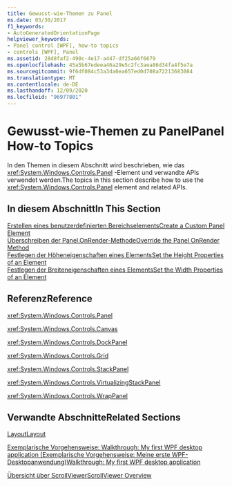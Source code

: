 ```yaml
---
title: Gewusst-wie-Themen zu Panel
ms.date: 03/30/2017
f1_keywords:
- AutoGeneratedOrientationPage
helpviewer_keywords:
- Panel control [WPF], how-to topics
- controls [WPF], Panel
ms.assetid: 28d8faf2-490c-4e17-a447-df25a66f6679
ms.openlocfilehash: 45a5b67edeea46a29e5c2fc3aea86d34fa4f5e7a
ms.sourcegitcommit: 9f6df084c53a3da0ea657ed0d708a72213683084
ms.translationtype: MT
ms.contentlocale: de-DE
ms.lasthandoff: 12/09/2020
ms.locfileid: "96977801"
---
```

# <a name="panel-how-to-topics"></a><span data-ttu-id="0b258-102">Gewusst-wie-Themen zu Panel</span><span class="sxs-lookup"><span data-stu-id="0b258-102">Panel How-to Topics</span></span>
<span data-ttu-id="0b258-103">In den Themen in diesem Abschnitt wird beschrieben, wie das <xref:System.Windows.Controls.Panel> -Element und verwandte APIs verwendet werden.</span><span class="sxs-lookup"><span data-stu-id="0b258-103">The topics in this section describe how to use the <xref:System.Windows.Controls.Panel> element and related APIs.</span></span>  
  
## <a name="in-this-section"></a><span data-ttu-id="0b258-104">In diesem Abschnitt</span><span class="sxs-lookup"><span data-stu-id="0b258-104">In This Section</span></span>  
 [<span data-ttu-id="0b258-105">Erstellen eines benutzerdefinierten Bereichselements</span><span class="sxs-lookup"><span data-stu-id="0b258-105">Create a Custom Panel Element</span></span>](how-to-create-a-custom-panel-element.md)  
 [<span data-ttu-id="0b258-106">Überschreiben der Panel.OnRender-Methode</span><span class="sxs-lookup"><span data-stu-id="0b258-106">Override the Panel OnRender Method</span></span>](how-to-override-the-panel-onrender-method.md)  
 [<span data-ttu-id="0b258-107">Festlegen der Höheneigenschaften eines Elements</span><span class="sxs-lookup"><span data-stu-id="0b258-107">Set the Height Properties of an Element</span></span>](how-to-set-the-height-properties-of-an-element.md)  
 [<span data-ttu-id="0b258-108">Festlegen der Breiteneigenschaften eines Elements</span><span class="sxs-lookup"><span data-stu-id="0b258-108">Set the Width Properties of an Element</span></span>](how-to-set-the-width-properties-of-an-element.md)  
  
## <a name="reference"></a><span data-ttu-id="0b258-109">Referenz</span><span class="sxs-lookup"><span data-stu-id="0b258-109">Reference</span></span>  
 <xref:System.Windows.Controls.Panel>  
  
 <xref:System.Windows.Controls.Canvas>  
  
 <xref:System.Windows.Controls.DockPanel>  
  
 <xref:System.Windows.Controls.Grid>  
  
 <xref:System.Windows.Controls.StackPanel>  
  
 <xref:System.Windows.Controls.VirtualizingStackPanel>  
  
 <xref:System.Windows.Controls.WrapPanel>  
  
## <a name="related-sections"></a><span data-ttu-id="0b258-110">Verwandte Abschnitte</span><span class="sxs-lookup"><span data-stu-id="0b258-110">Related Sections</span></span>  
 [<span data-ttu-id="0b258-111">Layout</span><span class="sxs-lookup"><span data-stu-id="0b258-111">Layout</span></span>](../advanced/layout.md)  
  
 [<span data-ttu-id="0b258-112">Exemplarische Vorgehensweise: Walkthrough: My first WPF desktop application (Exemplarische Vorgehensweise: Meine erste WPF-Desktopanwendung)</span><span class="sxs-lookup"><span data-stu-id="0b258-112">Walkthrough: My first WPF desktop application</span></span>](../getting-started/walkthrough-my-first-wpf-desktop-application.md)  
  
 [<span data-ttu-id="0b258-113">Übersicht über ScrollViewer</span><span class="sxs-lookup"><span data-stu-id="0b258-113">ScrollViewer Overview</span></span>](scrollviewer-overview.md)
